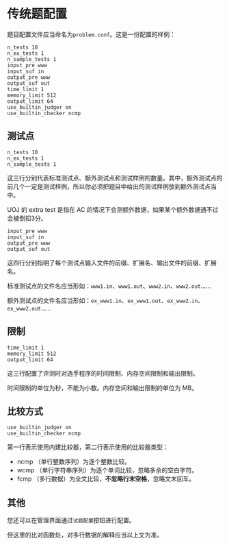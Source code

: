 # 传统题配置

题目配置文件应当命名为`problem.conf`。这是一份配置的样例：

```
n_tests 10
n_ex_tests 1
n_sample_tests 1
input_pre www
input_suf in
output_pre www
output_suf out
time_limit 1
memory_limit 512
output_limit 64
use_builtin_judger on
use_builtin_checker ncmp
```

## 测试点

```
n_tests 10
n_ex_tests 1
n_sample_tests 1

```

这三行分别代表标准测试点、额外测试点和测试样例的数量。其中，额外测试点的前几个一定是测试样例，所以你必须把题目中给出的测试样例放到额外测试点当中。

UOJ 的 extra test 是指在 AC 的情况下会测额外数据，如果某个额外数据通不过会被倒扣3分。

```
input_pre www
input_suf in
output_pre www
output_suf out
```

这四行分别指明了每个测试点输入文件的前缀、扩展名、输出文件的前缀、扩展名。

标准测试点的文件名应当形如：`www1.in`、`www1.out`、`www2.in`、`www2.out`……

额外测试点的文件名应当形如：`ex_www1.in`、`ex_www1.out`、`ex_www2.in`、`ex_www2.out`……

## 限制
```
time_limit 1
memory_limit 512
output_limit 64
```

这三行配置了评测时对选手程序的时间限制、内存空间限制和输出限制。

时间限制的单位为秒，不能为小数。内存空间和输出限制的单位为 MB。

## 比较方式
```
use_builtin_judger on
use_builtin_checker ncmp
```

第一行表示使用内建比较器，第二行表示使用的比较器类型：

- ncmp （单行整数序列）为逐个整数比较。
- wcmp （单行字符串序列）为逐个单词比较，忽略多余的空白字符。
- fcmp （多行数据）为全文比较，**不忽略行末空格**，忽略文末回车。

## 其他

您还可以在管理界面通过`试题配置`按钮进行配置。

但这里的比对函数处，对多行数据的解释应当以上文为准。



